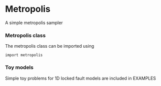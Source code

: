 # Metropolis
A simple metropolis sampler

### Metropolis class
The metropolis class can be imported using

```
import metropolis
```

### Toy models
Simple toy problems for 1D locked fault models are included in EXAMPLES
